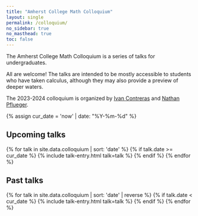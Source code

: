 ```yaml
---
title: "Amherst College Math Colloquium"
layout: single
permalink: /colloquium/
no_sidebar: true
no_masthead: true
toc: false
---
```


<script>
$(document).ready(function() {
  $('.toggle-abstract').click(function() {
    var abstractDiv = $(this).next('.talk-abstract');
    abstractDiv.toggle(); // Toggle visibility

    // Change button text based on visibility
    if (abstractDiv.is(':visible')) {
      $(this).text('Hide Abstract');
    } else {
      $(this).text('Show Abstract');
    }
  });
});
</script>


<style>
.seminar-talk {
  margin-bottom: 20px;
}

.talk-title {
  display: inline-block;
  margin-right: 10px;
}

.toggle-abstract {
  background-color: #007BFF;
  color: white;
  border: none;
  padding: 2px 5px;
  cursor: pointer;
  border-radius: 5px;
}

.toggle-abstract:hover {
  background-color: #0056b3;
}
</style>

The Amherst College Math Colloquium is a series of talks for undergraduates.

All are welcome! The talks are intended to be mostly accessible to students who have taken calculus, although they may also provide a preview of deeper waters. 

The 2023-2024 colloquium is organized by [Ivan Contreras](https://icontreraspalacios.people.amherst.edu/) and [Nathan Pflueger](https://npflueger.github.io).


{% assign cur_date = 'now' | date: "%Y-%m-%d" %}
## Upcoming talks
{% for talk in site.data.colloquium | sort: 'date' %}
  {% if talk.date >= cur_date %} {% include talk-entry.html talk=talk %} {% endif %}
{% endfor %}

## Past talks
{% for talk in site.data.colloquium | sort: 'date' | reverse %}
  {% if talk.date < cur_date %} {% include talk-entry.html talk=talk %} {% endif %}
{% endfor %}

